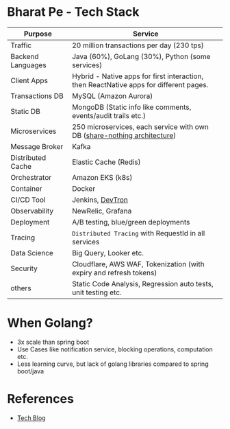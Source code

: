 # Bharat Pe - Tech Stack

| Purpose           | Service                                                                               |
|-------------------|---------------------------------------------------------------------------------------|
| Traffic           | 20 million transactions per day (230 tps)                                             |
| Backend Languages | Java (60%), GoLang (30%), Python (some services)                                      |
| Client Apps       | Hybrid - Native apps for first interaction, then ReactNative apps for different pages. |
| Transactions DB   | MySQL (Amazon Aurora)                                                                 |
| Static DB         | MongoDB (Static info like comments, events/audit trails etc.)                         |
| Microservices     | 250 microservices, each service with own DB ([share-nothing architecture](../7b_ArchitecturePatterns/SharedNothingArchitecture.md))             |
| Message Broker    | Kafka                                                                                 |
| Distributed Cache | Elastic Cache (Redis)                                                                 |
| Orchestrator      | Amazon EKS (k8s)                                                                      |
| Container         | Docker                                                                                |
| CI/CD Tool        | Jenkins, [DevTron](https://devtron.ai/)                                               |
| Observability     | NewRelic, Grafana                                                                     |
| Deployment        | A/B testing, blue/green deployments                                                   |
| Tracing           | `Distributed Tracing` with RequestId in all services                                  |
| Data Science      | Big Query, Looker etc.                                                                |
| Security          | Cloudflare, AWS WAF, Tokenization (with expiry and refresh tokens)                    |
| others            | Static Code Analysis, Regression auto tests, unit testing etc.                        |

# When Golang?
- 3x scale than spring boot
- Use Cases like notification service, blocking operations, computation etc.
- Less learning curve, but lack of golang libraries compared to spring boot/java

# References
- [Tech Blog](https://tech.bharatpe.com/)